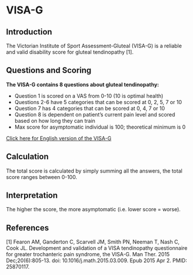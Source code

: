 # VISA-G

## Introduction 

The Victorian Institute of Sport Assessment-Gluteal (VISA-G) is a reliable and valid disability score for gluteal tendinopathy [1].

## Questions and Scoring

**The VISA-G contains 8 questions about gluteal tendinopathy:**
- Question 1 is scored on a VAS from 0-10 (10 is optimal health)
- Questions 2-6 have 5 categories that can be scored at 0, 2, 5, 7 or 10
- Question 7 has 4 categories that can be scored at 0, 4, 7 or 10
- Question 8 is dependent on patient’s current pain level and scored based on how long they can train
- Max score for asymptomatic individual is 100; theoretical minimum is 0

[Click here for English version of the VISA-G](https://drive.google.com/file/d/1JufDDbiT-GyV0_ma0bLvADzTBWJ7Wo06/view?usp=sharing)

## Calculation

The total score is calculated by simply summing all the answers, the total score ranges between 0-100.

## Interpretation

The higher the score, the more asymptomatic (i.e. lower score = worse).

## References
[1] Fearon AM, Ganderton C, Scarvell JM, Smith PN, Neeman T, Nash C, Cook JL. Development and validation of a VISA tendinopathy questionnaire for greater trochanteric pain syndrome, the VISA-G. Man Ther. 2015 Dec;20(6):805-13. doi: 10.1016/j.math.2015.03.009. Epub 2015 Apr 2. PMID: 25870117.